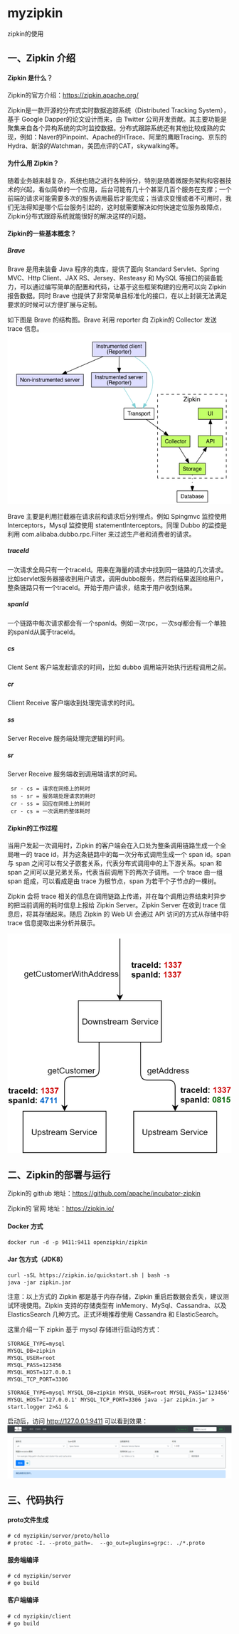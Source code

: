 # myzipkin
zipkin的使用

## 一、Zipkin 介绍
#### Zipkin 是什么？
Zipkin的官方介绍：https://zipkin.apache.org/

Zipkin是一款开源的分布式实时数据追踪系统（Distributed Tracking System），基于 Google Dapper的论文设计而来，由 Twitter 公司开发贡献。其主要功能是聚集来自各个异构系统的实时监控数据。分布式跟踪系统还有其他比较成熟的实现，例如：Naver的Pinpoint、Apache的HTrace、阿里的鹰眼Tracing、京东的Hydra、新浪的Watchman，美团点评的CAT，skywalking等。

#### 为什么用 Zipkin？
随着业务越来越复杂，系统也随之进行各种拆分，特别是随着微服务架构和容器技术的兴起，看似简单的一个应用，后台可能有几十个甚至几百个服务在支撑；一个前端的请求可能需要多次的服务调用最后才能完成；当请求变慢或者不可用时，我们无法得知是哪个后台服务引起的，这时就需要解决如何快速定位服务故障点，Zipkin分布式跟踪系统就能很好的解决这样的问题。

#### Zipkin的一些基本概念？
##### Brave
Brave 是用来装备 Java 程序的类库，提供了面向 Standard Servlet、Spring MVC、Http Client、JAX RS、Jersey、Resteasy 和 MySQL 等接口的装备能力，可以通过编写简单的配置和代码，让基于这些框架构建的应用可以向 Zipkin报告数据。同时 Brave 也提供了非常简单且标准化的接口，在以上封装无法满足要求的时候可以方便扩展与定制。

如下图是 Brave 的结构图。Brave 利用 reporter 向 Zipkin的 Collector 发送 trace 信息。
![avatar](resources/brave.png)

Brave 主要是利用拦截器在请求前和请求后分别埋点。例如 Spingmvc 监控使用 Interceptors，Mysql 监控使用 statementInterceptors。同理 Dubbo 的监控是利用 com.alibaba.dubbo.rpc.Filter 来过滤生产者和消费者的请求。

##### traceId
一次请求全局只有一个traceId。用来在海量的请求中找到同一链路的几次请求。比如servlet服务器接收到用户请求，调用dubbo服务，然后将结果返回给用户，整条链路只有一个traceId。开始于用户请求，结束于用户收到结果。

##### spanId
一个链路中每次请求都会有一个spanId。例如一次rpc，一次sql都会有一个单独的spanId从属于traceId。

##### cs
Clent Sent 客户端发起请求的时间，比如 dubbo 调用端开始执行远程调用之前。

##### cr
Client Receive 客户端收到处理完请求的时间。

##### ss
Server Receive 服务端处理完逻辑的时间。

##### sr
Server Receive 服务端收到调用端请求的时间。

```
 sr - cs = 请求在网络上的耗时
 ss - sr = 服务端处理请求的耗时
 cr - ss = 回应在网络上的耗时
 cr - cs = 一次调用的整体耗时
```

#### Zipkin的工作过程
当用户发起一次调用时，Zipkin 的客户端会在入口处为整条调用链路生成一个全局唯一的 trace id，并为这条链路中的每一次分布式调用生成一个 span id。span 与 span 之间可以有父子嵌套关系，代表分布式调用中的上下游关系。span 和 span 之间可以是兄弟关系，代表当前调用下的两次子调用。一个 trace 由一组 span 组成，可以看成是由 trace 为根节点，span 为若干个子节点的一棵树。

Zipkin 会将 trace 相关的信息在调用链路上传递，并在每个调用边界结束时异步的把当前调用的耗时信息上报给 Zipkin Server。Zipkin Server 在收到 trace 信息后，将其存储起来。随后 Zipkin 的 Web UI 会通过 API 访问的方式从存储中将 trace 信息提取出来分析并展示。

![avatar](resources/process.png)

## 二、Zipkin的部署与运行
Zipkin的 github 地址：https://github.com/apache/incubator-zipkin

Zipkin的 官网 地址：https://zipkin.io/

#### Docker 方式
```
docker run -d -p 9411:9411 openzipkin/zipkin
```

#### Jar 包方式（JDK8）
```
curl -sSL https://zipkin.io/quickstart.sh | bash -s
java -jar zipkin.jar
```
注意：以上方式的 Zipkin 都是基于内存存储，Zipkin 重启后数据会丢失，建议测试环境使用。Zipkin 支持的存储类型有 inMemory、MySql、Cassandra、以及 ElasticsSearch 几种方式。正式环境推荐使用 Cassandra 和 ElasticSearch。

这里介绍一下 zipkin 基于 mysql 存储进行启动的方式：
```
STORAGE_TYPE=mysql
MYSQL_DB=zipkin
MYSQL_USER=root
MYSQL_PASS=123456
MYSQL_HOST=127.0.0.1
MYSQL_TCP_PORT=3306
```

```
STORAGE_TYPE=mysql MYSQL_DB=zipkin MYSQL_USER=root MYSQL_PASS='123456' MYSQL_HOST='127.0.0.1' MYSQL_TCP_PORT=3306 java -jar zipkin.jar > start.logger 2>&1 &
```
启动后，访问 http://127.0.0.1:9411 可以看到效果：
![avatar](resources/show.png)

## 三、代码执行
#### proto文件生成
```
# cd myzipkin/server/proto/hello
# protoc -I. --proto_path=.  --go_out=plugins=grpc:. ./*.proto
```

#### 服务端编译
```
# cd myzipkin/server
# go build
```

#### 客户端编译
```
# cd myzipkin/client
# go build
```

#### 


